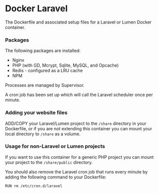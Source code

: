 # Docker Laravel

The Dockerfile and associated setup files for a Laravel or Lumen Docker container.


### Packages

The following packages are installed:
- Nginx
- PHP (with GD, Mcrypt, Sqlite, MySQL, and Opcache)
- Redis - configured as a LRU cache
- NPM

Processes are managed by Supervisor.

A cron job has been set up which will call the Laravel scheduler once per minute.


### Adding your website files

ADD/COPY your Laravel/Lumen project to the `/share` directory in your 
Dockerfile, or if you are not extending this container you can mount 
your local directory to `/share` as a volume.


### Usage for non-Laravel or Lumen projects

If you want to use this container for a generic PHP project you can mount 
your project to the `/share/public` directory.

You should also remove the Laravel cron job that runs every minute 
by adding the following command to your Dockerfile:

```
RUN rm /etc/cron.d/laravel
```
